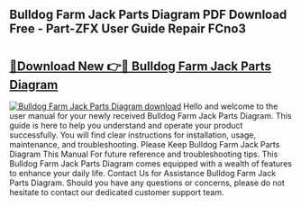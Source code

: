 ## Bulldog Farm Jack Parts Diagram PDF Download Free - Part-ZFX User Guide Repair FCno3

# <h2><a href="http://dfurz9.blite.top/?on=Bulldog+Farm+Jack+Parts+Diagram">🔗Download New 👉🔴 Bulldog Farm Jack Parts Diagram</a></h2>

[![Bulldog Farm Jack Parts Diagram download](https://i.imgur.com/lujVjoI.png)](http://dfurz9.blite.top/?on=Bulldog+Farm+Jack+Parts+Diagram)
Hello and welcome to the user manual for your newly received Bulldog Farm Jack Parts Diagram. This guide is here to help you understand and operate your product successfully. You will find clear instructions for installation, usage, maintenance, and troubleshooting. Please Keep Bulldog Farm Jack Parts Diagram This Manual For future reference and troubleshooting tips. This Bulldog Farm Jack Parts Diagram comes equipped with a wealth of features to enhance your daily life. Contact Us for Assistance Bulldog Farm Jack Parts Diagram. Should you have any questions or concerns, please do not hesitate to contact our dedicated customer support team.
